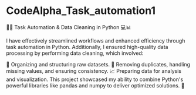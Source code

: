 # CodeAlpha_Task_automation1

🔧✨ Task Automation & Data Cleaning in Python 💻📊

I have effectively streamlined workflows and enhanced efficiency through task automation in Python. Additionally, I ensured high-quality data processing by performing data cleaning, which involved:

📂 Organizing and structuring raw datasets.
🧹 Removing duplicates, handling missing values, and ensuring consistency.
📈 Preparing data for analysis and visualization.
This project showcased my ability to combine Python's powerful libraries like pandas and numpy to deliver optimized solutions. 🚀






